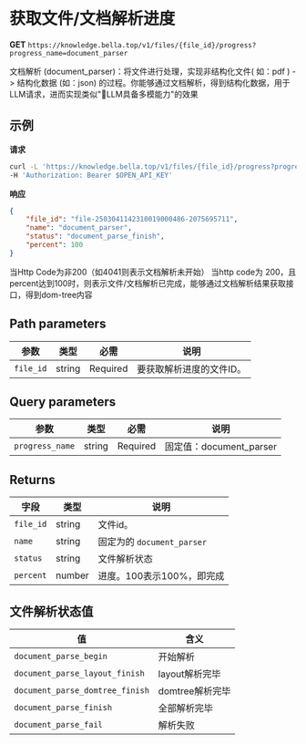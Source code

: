 # 获取文件/文档解析进度

**GET** `https://knowledge.bella.top/v1/files/{file_id}/progress?progress_name=document_parser`

文档解析 (document_parser)：将文件进行处理，实现非结构化文件( 如：pdf ) -> 结构化数据 (如：json) 的过程。你能够通过文档解析，得到结构化数据，用于LLM请求，进而实现类似\"LLM具备多模能力\"的效果

## 示例

**请求**
```bash
curl -L 'https://knowledge.bella.top/v1/files/{file_id}/progress?progress_name=document_parser' \
-H 'Authorization: Bearer $OPEN_API_KEY'
```

**响应**
```json
{
    "file_id": "file-2503041142310019000486-2075695711",
    "name": "document_parser",
    "status": "document_parse_finish",
    "percent": 100
}
```

当Http Code为非200（如4041则表示文档解析未开始）
当http code为 200，且percent达到100时，则表示文件/文档解析已完成，能够通过文档解析结果获取接口，得到dom-tree内容

## Path parameters

| 参数 | 类型 | 必需 | 说明 |
|-----|------|------|------|
| `file_id` | string | Required | 要获取解析进度的文件ID。 |

## Query parameters

| 参数 | 类型 | 必需 | 说明 |
|-----|------|------|------|
| `progress_name` | string | Required | 固定值：document_parser |

## Returns

| 字段 | 类型 | 说明 |
|-----|------|------|
| `file_id` | string | 文件id。 |
| `name` | string | 固定为的 `document_parser` |
| `status` | string | 文件解析状态 |
| `percent` | number | 进度。100表示100%，即完成 |

## 文件解析状态值

| 值 | 含义 |
|---|-----|
| `document_parse_begin` | 开始解析 |
| `document_parse_layout_finish` | layout解析完毕 |
| `document_parse_domtree_finish` | domtree解析完毕 |
| `document_parse_finish` | 全部解析完毕 |
| `document_parse_fail` | 解析失败 |